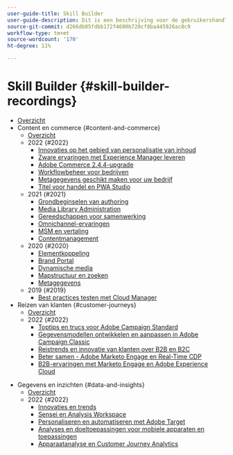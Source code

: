 ```yaml
---
user-guide-title: Skill Builder
user-guide-description: Dit is een beschrijving voor de gebruikershandleiding die op de landingspagina wordt weergegeven.
source-git-commit: d266db05fdbb172f4600b720cf8ba445926ac8c9
workflow-type: tm+mt
source-wordcount: '170'
ht-degree: 11%

---
```



# Skill Builder {#skill-builder-recordings}

+ [Overzicht](overview.md)
+ Content en commerce {#content-and-commerce}
   + [Overzicht](content-and-commerce/overview.md)
   + 2022 {#2022}
      + [Innovaties op het gebied van personalisatie van inhoud](content-and-commerce/2022/content-perosonalization.md)
      + [Zware ervaringen met Experience Manager leveren](content-and-commerce/2022/headless.md)
      + [Adobe Commerce 2.4.4-upgrade](content-and-commerce/2022/commerce-upgrade.md)
      + [Workflowbeheer voor bedrijven](content-and-commerce/2022/workflow.md)
      + [Metagegevens geschikt maken voor uw bedrijf](content-and-commerce/2022/metadata.md)
      + [Titel voor handel en PWA Studio](content-and-commerce/2022/headless-pwa.md)
   + 2021 {#2021}
      + [Grondbeginselen van authoring](content-and-commerce/2021/authoring-fundamentals.md)
      + [Media Library Administration](content-and-commerce/2021/media-library-administration.md)
      + [Gereedschappen voor samenwerking](content-and-commerce/2021/collaboration-tools.md)
      + [Omnichannel-ervaringen](content-and-commerce/2021/omnichannel-experiences.md)
      + [MSM en vertaling](content-and-commerce/2021/multi-site-management-web-translation.md)
      + [Contentmanagement](content-and-commerce/2021/traditional-headless-content-management.md)
   + 2020 {#2020}
      + [Elementkoppeling](content-and-commerce/2020/asset-link.md)
      + [Brand Portal](content-and-commerce/2020/brand-portal.md)
      + [Dynamische media](content-and-commerce/2020/dynamic-media.md)
      + [Mapstructuur en zoeken](content-and-commerce/2020/folder-structure-search.md)
      + [Metagegevens](content-and-commerce/2020/metadata.md)
   + 2019 {#2019}
      + [Best practices testen met Cloud Manager](content-and-commerce/2019/cloud-manager-testing.md)
+ Reizen van klanten {#customer-journeys}
   + [Overzicht](customer-journeys/overview.md)
   + 2022 {#2022}
      + [Toptips en trucs voor Adobe Campaign Standard](customer-journeys/2022/tips-and-tricks.md)
      + [Gegevensmodellen ontwikkelen en aanpassen in Adobe Campaign Classic](customer-journeys/2022/data-models.md)
      + [Reistrends en innovatie van klanten over B2B en B2C](customer-journeys/2022/keynote.md)
      + [Beter samen - Adobe Marketo Engage en Real-Time CDP](customer-journeys/2022/b2b-campaigns.md)
      + [B2B-ervaringen met Marketo Engage en Adobe Experience Cloud](customer-journeys/2022/b2b-experiences.md)

<!--    + [Adobe Campaign Classic V7 vs V8](customer-journeys/2022/classic-v7-vs-v8.md) -->
+ Gegevens en inzichten {#data-and-insights}
   + [Overzicht](data-and-insights/overview.md)
   + 2022 {#2022}
      + [Innovaties en trends](data-and-insights/2022/innovations.md)
      + [Sensei en Analysis Workspace](data-and-insights/2022/sensei.md)
      + [Personaliseren en automatiseren met Adobe Target](data-and-insights/2022/personalize.md)
      + [Analyses en doeltoepassingen voor mobiele apparaten en toepassingen](data-and-insights/2022/mobile-and-apps.md)
      + [Apparaatanalyse en Customer Journey Analytics](data-and-insights/2022/cross-device-analytics.md)
